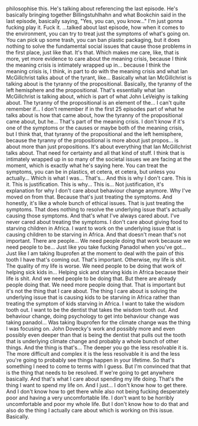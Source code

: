﻿philosophise this. He's talking about referencing the last episode. He's basically bringing
together Billingstuhlhahn and what Bookchin said in the last episode, basically saying,
"Yes, you can, you know..." I'm just gonna fucking play it. Fuck it.
...talked about last episode, how when it comes to the environment, you can try to treat
just the symptoms of what's going on. You can pick up some trash, you can ban plastic
packaging, but it does nothing to solve the fundamental social issues that cause those
problems in the first place, just like that.
It's that. Which makes me care, like, that is more, yet more evidence to care about the
meaning crisis, because I think the meaning crisis is intimately wrapped up in... because
I think the meaning crisis is, I think, in part to do with the meaning crisis and what
Ian McGillchrist talks about of the tyrant, like... Basically what Ian McGillchrist is
talking about is the tyranny of the propositional. Basically, the tyranny of the left hemisphere
and the propositional. That's essentially what Ian McGillchrist is talking about, which
is part of what John LeVeighy is talking about. The tyranny of the propositional is an element
of the... I can't quite remember if... I don't remember if in the first 25 episodes part
of what he talks about is how that came about, how the tyranny of the propositional came
about, but he... That's part of the meaning crisis. I don't know if it's one of the symptoms
or the causes or maybe both of the meaning crisis, but I think that, that tyranny of
the propositional and the left hemisphere, because the tyranny of the propositional is
more about just propos... is about more than just propositions. It's about everything that
Ian McGillchrist talks about. That need for certainty and all that kind of stuff. I think
that is intimately wrapped up in so many of the societal issues we are facing at the moment,
which is exactly what he's saying here. You can treat the symptoms, you can be in plastics,
et cetera, et cetera, but unless you actually... Which is what I was... That's... And this is
why I don't care. This is it. This is justification. This is why... This is... Not justification,
it's explanation for why I don't care about behaviour change anymore. Why I've moved on
from that. Because that's just treating the symptoms. And honestly, it's like a whole bunch
of ethical issues. That is just treating the symptoms. That does nothing to resolve the
underlying issue that's actually causing those symptoms. And that's what I've always cared
about. I've never cared about treating the symptoms. I don't care about giving food to
starving children in Africa. I want to work on the underlying issue that is causing children
to be starving in Africa. And that doesn't mean that's not important. There are people...
We need people doing that work because we need people to be... Just like you take fucking
Panadol when you've got... Just like I am taking Ibuprofen at the moment to deal with the pain
of this tooth I have that's coming out. That's important. Otherwise, my life is shit. The
quality of my life is worse. We need people to be doing that work of helping sick kids
in... Helping sick and starving kids in Africa because their life is shit. And we need people
to be doing that. But there are already people doing that. We need more people doing that.
That is important but it's not the thing that I care about. The thing I care about is solving
the underlying issue that is causing kids to be starving in Africa rather than treating
the symptom of kids starving in Africa. I want to take the wisdom tooth out. I want
to be the dentist that takes the wisdom tooth out. And behaviour change, doing psychology
to get into behaviour change was taking panadol... Was taking Ibuprofen for the climate change
was the thing I was focusing on. John Dovecky's work and possibly more and even possibly even
deeper than that is being the dentist that pulls out the tooth that is underlying climate
change and probably a whole bunch of other things. And the thing is that's... The deeper
you go the less resolvable it is. The more difficult and complex it is the less resolvable
it is and the less you're going to probably see things happen in your lifetime. So that's
something I need to come to terms with I guess. But I'm convinced that that is the thing that
needs to be resolved. If we're going to get anywhere basically. And that's what I care
about spending my life doing. That's the thing I want to spend my life on. And I just...
I don't know how to get there. And I don't know how to get there while also not being
fucking desperately poor and having a very uncomfortable life. I don't want to be horribly
uncomfortable and poor my whole life. But I don't know how to do that and also do the
thing I actually care about which is working on this issue. Basically.
